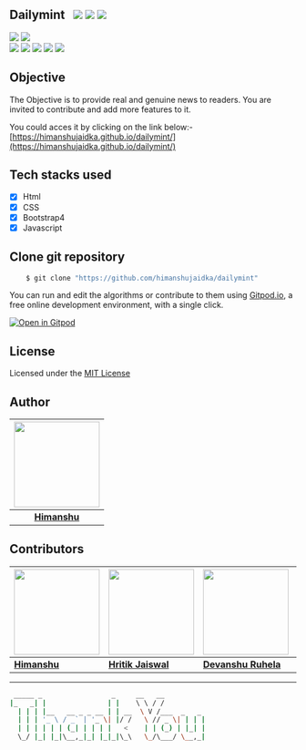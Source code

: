 ## Dailymint &nbsp; ![](https://img.shields.io/github/forks/himanshujaidka/dailymint?style=social) ![](https://img.shields.io/github/stars/himanshujaidka/dailymint?style=social) ![](https://img.shields.io/github/watchers/himanshujaidka/dailymint?style=social) <br>

![](https://img.shields.io/github/repo-size/himanshujaidka/dailymint) ![](https://img.shields.io/github/license/himanshujaidka/dailymint?color=red)<br>
![](https://img.shields.io/github/issues/himanshujaidka/dailymint?color=green) ![](https://img.shields.io/github/issues-pr/himanshujaidka/dailymint?color=green) ![](https://img.shields.io/github/downloads/himanshujaidka/dailymint/total) ![](https://img.shields.io/github/last-commit/himanshujaidka/dailymint) ![](https://img.shields.io/github/contributors/himanshujaidka/dailymint)

## Objective

The Objective is to provide real and genuine news to readers.
You are invited to contribute and add more features to it.

You could acces it by clicking on the link below:-
[https://himanshujaidka.github.io/dailymint/](https://himanshujaidka.github.io/dailymint/)

## Tech stacks used

- [x] Html
- [x] CSS
- [x] Bootstrap4
- [x] Javascript

## Clone git repository

```sh
    $ git clone "https://github.com/himanshujaidka/dailymint"
```

You can run and edit the algorithms or contribute to them using [Gitpod.io](https://www.gitpod.io/), a free online development environment, with a single click.

[![Open in Gitpod](https://gitpod.io/button/open-in-gitpod.svg)](http://gitpod.io/#https://github.com/himanshujaidka/dailymint)

## License

Licensed under the [MIT License](LICENSE)

## Author

| <a href="https://himanshujaidka-github-io.vercel.app/"><img src="https://avatars.githubusercontent.com/himanshujaidka" width="150px" height="150px" /></a> |
| :--------------------------------------------------------------------------------------------------------------------------------------------------------: |
|                                                **[Himanshu](https://himanshujaidka-github-io.vercel.app/)**                                                |


## Contributors

| <a href="https://himanshujaidka-github-io.vercel.app/"><img src="https://avatars.githubusercontent.com/himanshujaidka" width="150px" height="150px" /></a>  | <a href="https://hritik5102.github.io/"><img src="https://avatars.githubusercontent.com/hritik5102" width="150px" height="150px" /></a>  | <a href="https://github.com/devanshuruhela"><img src="https://avatars.githubusercontent.com/devanshuruhela" width="150px" height="150px" /></a> | <a href="https://hritik5102.github.io/"><img src="https://avatars.githubusercontent.com/azim2429" width="150px" height="150px" /></a> | <a href="https://adithyapai.com/"><img src="https://avatars.githubusercontent.com/adithyapaib" width="150px" height="150px" /></a> |
|-------------------------------------------------------------------------------------------------------------------------------------------------------------|------------------------------------------------------------------------------------------------------------------------------------------|-------------------------------------------------------------------------------------------------------------------------------------------------|---------------------------------------------------------------------------------------------------------------------------------------|------------------------------------------------------------------------------------------------------------------------------------|
| **[Himanshu](https://himanshujaidka-github-io.vercel.app/)**                                                                                                | **[Hritik Jaiswal](https://hritik5102.github.io)**                                                                                       | **[Devanshu Ruhela](https://github.com/devanshuruhela)**                                                                                        | **[Abdul Azim](https://github.com/azim2429)**                                                                                         | **[Adithya Pai B](https://adithyapai.com/)**                                                                                       |



<hr/>

<p align="center">

```bash
 _____ _                 _     __   __
|_   _| |               | |    \ \ / /
  | | | |__   __ _ _ __ | | __  \ V /___  _   _
  | | | '_ \ / _` | '_ \| |/ /   \ // _ \| | | |
  | | | | | | (_| | | | |   <    | | (_) | |_| |
  \_/ |_| |_|\__,_|_| |_|_|\_\   \_/\___/ \__,_|
```

</p>
